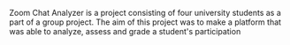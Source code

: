 Zoom Chat Analyzer is a project consisting of four university students as a part of a group project.
The aim of this project was to make a platform that was able to analyze, assess and grade a student's participation 
